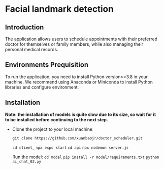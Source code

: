 
# Facial landmark detection

[](https://github.com/xuanbaojr/doctor_scheduler)

## Introduction

[](https://github.com/xuanbaojr/doctor_scheduler#introduction)

The application allows users to schedule appointments with their preferred doctor for themselves or family members, while also managing their personal medical records.

## Environments Prequisition

[](https://github.com/xuanbaojr/doctor_scheduler#environments-prequisition)

To run the application, you need to install Python version>=3.8 in your machine. We recommend using Anaconda or Miniconda to install Python libraries and configure environment.

## Installation

[](https://github.com/xuanbaojr/doctor_scheduler#installation)

**Note: the installation of models is quite slow due to its size, so wait for it to be installed before continuing to the next step.**

-   Clone the project to your local machine:

	`git clone https://github.com/xuanbaojr/doctor_scheduler.git`

	`cd client_`
	`npx expo start`
	`cd api`
	`npx nodemon server.js`
	
	Run the model:
	`cd model`
		`pip install -r model/requirements.txt`
`python ai_chat_02.py`
